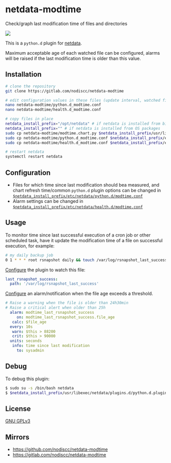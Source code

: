 # netdata-modtime

Check/graph last modification time of files and directories

![](https://i.imgur.com/FQqBT7o.png)

This is a `python.d` plugin for [netdata](https://my-netdata.io/).

Maximum acceptable age of each watched file can be configured, alarms will be raised if the last modification time is older than this value.


## Installation

```bash
# clone the repository
git clone https://gitlab.com/nodiscc/netdata-modtime

# edit configuration values in these files (update interval, watched files, alarm thresholds...)
nano netdata-modtime/python.d_modtime.conf
nano netdata-modtime/health.d_modtime.conf

# copy files in place
netdata_install_prefix="/opt/netdata" # if netdata is installed from binary/.run script
netdata_install_prefix="" # if netdata is installed from OS packages
sudo cp netdata-modtime/modtime.chart.py $netdata_install_prefix/usr/libexec/netdata/python.d/
sudo cp netdata-modtime/python.d_modtime.conf $netdata_install_prefix/etc/netdata/python.d/modtime.conf
sudo cp netdata-modtime/health.d_modtime.conf $netdata_install_prefix/etc/netdata/health.d/modtime.conf

# restart netdata
systemctl restart netdata

```

## Configuration

- Files for which time since last modification should bea measured, and chart refresh time/common `python.d` plugin options can be changed in [`$netdata_install_prefix/etc/netdata/python.d/modtime.conf`](python.d_modtime.conf)
- Alarm settings can be changed in [`$netdata_install_prefix/etc/netdata/health.d/modtime.conf`](health.d_modtime.conf)

## Usage

To monitor time since last successful execution of a cron job or other scheduled task, have it update the modification time of a file on successful execution, for example:

```bash
# my daily backup job
0 1 * * * root rsnapshot daily && touch /var/log/rsnapshot_last_success
```

[Configure](python.d_modtime.conf) the plugin to watch this file:

```yaml
last_rsnapshot_success:
  path: '/var/log/rsnapshot_last_success'
```

[Configure](health.d_modtime.conf) an alarm/notification when the file age exceeds a threshold.

```yaml
# Raise a warning when the file is older than 24h30min
# Raise a critical alert when older than 25h
  alarm: modtime_last_rsnapshot_success
     on: modtime_last_rsnapshot_success.file_age
   calc: $file_age
  every: 10s
   warn: $this > 88200
   crit: $this > 90000
  units: seconds
   info: time since last modification
     to: sysadmin
```

## Debug

To debug this plugin:

```bash
$ sudo su -s /bin/bash netdata
$ $netdata_install_prefix/usr/libexec/netdata/plugins.d/python.d.plugin 1  debug trace modtime
```


## License

[GNU GPLv3](LICENSE)

## Mirrors

- https://github.com/nodiscc/netdata-modtime
- https://gitlab.com/nodiscc/netdata-modtime

